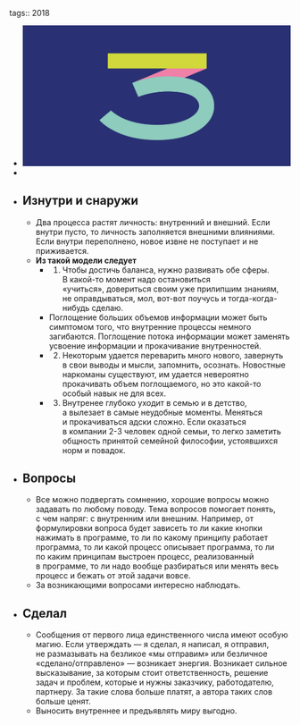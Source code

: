 tags:: 2018

- ![03.png](../assets/03_1689848397818_0.png)
-
- ## Изнутри и снаружи
	- Два процесса растят личность: внутренний и внешний. Если внутри пусто, то личность заполняется внешними влияниями. Если внутри переполнено, новое извне не поступает и не приживается.
	- **Из такой модели следует**
		- 1. Чтобы достичь баланса, нужно развивать обе сферы. В какой-то момент надо остановиться «учиться», довериться своим уже прилипшим знаниям, не оправдываться, мол, вот-вот поучусь и тогда-когда-нибудь сделаю.
		- Поглощение больших объемов информации может быть симптомом того, что внутренние процессы немного загибаются. Поглощение потока информации может заменять усвоение информации и прокачивание внутренностей.
		- 2. Некоторым удается переварить много нового, завернуть в свои выводы и мысли, запомнить, осознать. Новостные наркоманы существуют, им удается невероятно прокачивать объем поглощаемого, но это какой-то особый навык не для всех.
		- 3. Внутренее глубоко уходит в семью и в детство, а вылезает в самые неудобные моменты. Меняться и прокачиваться адски сложно. Если оказаться в компании 2-3 человек одной семьи, то легко заметить общность принятой семейной философии, устоявшихся норм и повадок.
- ## Вопросы
	- Все можно подвергать сомнению, хорошие вопросы можно задавать по любому поводу. Тема вопросов помогает понять, с чем напряг: с внутренним или внешним. Например, от формулировки вопроса будет зависеть то ли какие кнопки нажимать в программе, то ли по какому принципу работает программа, то ли какой процесс описывает программа, то ли по каким принципам выстроен процесс, реализованный в программе, то ли надо вообще разбираться или менять весь процесс и бежать от этой задачи вовсе.
	- За возникающими вопросами интересно наблюдать.
- ## Сделал
	- Сообщения от первого лица единственного числа имеют особую магию. Если утверждать — я сделал, я написал, я отправил, не размазывать на безликое «мы отправим» или безличное «сделано/отправлено» — возникает энергия. Возникает сильное высказывание, за которым стоит ответственность, решение задач и проблем, которые и нужны заказчику, работодателю, партнеру. За такие слова больше платят, а автора таких слов больше ценят.
	- Выносить внутреннее и предъявлять миру выгодно.